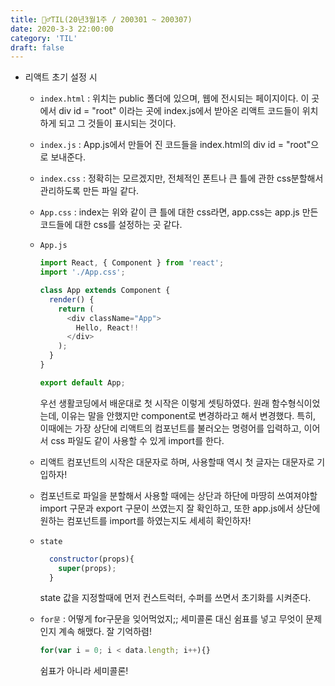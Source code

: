 ```yaml
---
title: 🏃‍♂️TIL(20년3월1주 / 200301 ~ 200307)
date: 2020-3-3 22:00:00
category: 'TIL'
draft: false
---
```




- 리액트 초기 설정 시

  - `index.html` : 위치는 public 폴더에 있으며, 웹에 전시되는 페이지이다. 이 곳에서 div id = "root" 이라는 곳에 index.js에서 받아온 리액트 코드들이 위치하게 되고 그 것들이 표시되는 것이다.

  - `index.js` : App.js에서 만들어 진 코드들을 index.html의 div id = "root"으로 보내준다.

  - `index.css` : 정확히는 모르겠지만, 전체적인 폰트나 큰 틀에 관한 css분할해서 관리하도록 만든 파일 같다.

  - `App.css` : index는 위와 같이 큰 틀에 대한 css라면, app.css는 app.js 만든 코드들에 대한 css를 설정하는 곳 같다.

  - `App.js` 

    ```javascript
    import React, { Component } from 'react';
    import './App.css';
    
    class App extends Component {
      render() {
        return (
          <div className="App">
            Hello, React!!
          </div>
        );
      }
    }
    
    export default App;
    ```

    우선 생활코딩에서 배운대로 첫 시작은 이렇게 셋팅하였다. 원래 함수형식이었는데, 이유는 말을 안했지만 component로 변경하라고 해서 변경했다. 특히, 이때에는 가장 상단에 리액트의 컴포넌트를 불러오는 명령어를 입력하고, 이어서 css 파일도 같이 사용할 수 있게 import를 한다.

  - 리액트 컴포넌트의 시작은 대문자로 하며, 사용할때 역시 첫 글자는 대문자로 기입하자!

  - 컴포넌트로 파일을 분할해서 사용할 때에는 상단과 하단에 마땅히 쓰여져야할 import 구문과 export 구문이 쓰였는지 잘 확인하고, 또한 app.js에서 상단에 원하는 컴포넌트를 import를 하였는지도 세세히 확인하자!

  - `state`

    ```javascript
      constructor(props){
        super(props);
      }
    ```

    state 값을 지정할때에 먼저 컨스트럭터, 수퍼를 쓰면서 초기화를 시켜준다.

  - `for문` : 어떻게 for구문을 잊어먹었지;; 세미콜론 대신 쉼표를 넣고 무엇이 문제인지 계속 해맸다. 잘 기억하렴!

    ```javascript
    for(var i = 0; i < data.length; i++){}
    ```

    쉼표가 아니라 세미콜론!